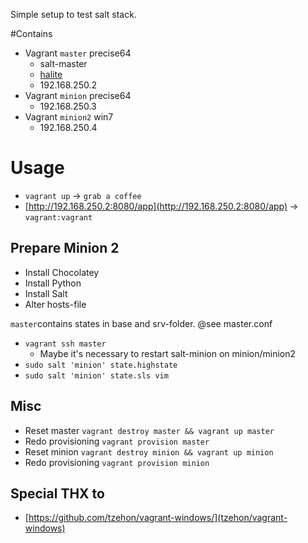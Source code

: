 Simple setup to test salt stack.

#Contains
* Vagrant `master` precise64
 	* salt-master
 	* [halite](https://github.com/saltstack/halite)
 	* 192.168.250.2
* Vagrant `minion` precise64
	* 192.168.250.3
* Vagrant `minion2` win7
	* 192.168.250.4
	

# Usage
* `vagrant up` → `grab a coffee`
* [http://192.168.250.2:8080/app](http://192.168.250.2:8080/app) → `vagrant:vagrant`

## Prepare Minion 2
 * Install Chocolatey
 * Install Python
 * Install Salt
 * Alter hosts-file

`master`contains states in base and srv-folder.
@see master.conf

* `vagrant ssh master`
	* Maybe it's necessary to restart salt-minion on minion/minion2
* `sudo salt 'minion' state.highstate`
* `sudo salt 'minion' state.sls vim`



## Misc

* Reset master `vagrant destroy master && vagrant up master`
* Redo provisioning `vagrant provision master`
* Reset minion `vagrant destroy minion && vagrant up minion`
* Redo provisioning `vagrant provision minion`


## Special THX to
* [https://github.com/tzehon/vagrant-windows/](tzehon/vagrant-windows)